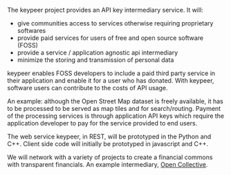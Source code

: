The keypeer project provides an API key intermediary service. It will:

  * give communities access to services otherwise requiring proprietary softwares
  * provide paid services for users of free and open source software (FOSS)
  * provide a service / application agnostic api intermediary
  * minimize the storing and transmission of personal data

keypeer enables FOSS developers to include a paid third party service in their application and enable it for a user who has donated. With keypeer, software users can contribute to the costs of API usage.

An example: although the Open Street Map dataset is freely available, it has to be processed to be served as map tiles and for search/routing. Payment of the processing services is through application API keys which require the application developer to pay for the service provided to end users.

The web service keypeer, in REST, will be prototyped in the Python and C++. Client side code will initially be prototyped in javascript and C++.

We will network with a variety of projects to create a financial commons with transparent financials.  An example intermediary, [Open Collective](https://opencollective.com/europe). 

